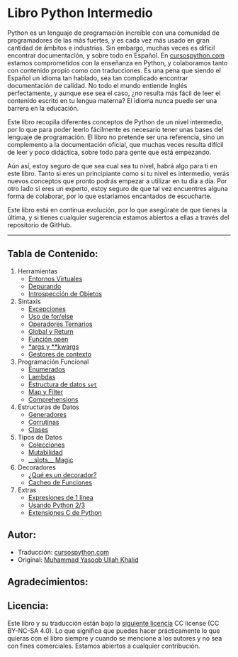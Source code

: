 Libro Python Intermedio
===================

Python es un lenguaje de programación increíble con una comunidad de programadores de las más fuertes, y es cada vez más usado en gran cantidad de ámbitos e industrias. Sin embargo, muchas veces es difícil encontrar documentación, y sobre todo en Español. En [cursospython.com](cursospython.com) estamos comprometidos con la enseñanza en Python, y colaboramos tanto con contenido propio como con traducciones. Es una pena que siendo el Español un idioma tan hablado, sea tan complicado encontrar documentación de calidad. No todo el mundo entiende Inglés perfectamente, y aunque ese sea el caso, ¿no resulta más fácil de leer el contenido escrito en tu lengua materna? El idioma nunca puede ser una barrera en la educación.

Este libro recopila diferentes conceptos de Python de un nivel intermedio, por lo que para poder leerlo fácilmente es necesario tener unas bases del lenguaje de programación. El libro no pretende ser una referencia, sino un complemento a la documentación oficial, que muchas veces resulta difícil de leer y poco didáctica, sobre todo para gente que está empezando.

Aún así, estoy seguro de que sea cual sea tu nivel, habrá algo para ti en este libro. Tanto si eres un principiante como si tu nivel es intermedio, verás nuevos conceptos que pronto podrás empezar a utilizar en tu día a día. Por otro lado si eres un experto, estoy seguro de que tal vez encuentres alguna forma de colaborar, por lo que estaríamos encantados de escucharte.

Este libro está en continua evolución, por lo que asegúrate de que tienes la última, y si tienes cualquier sugerencia estamos abiertos a ellas a través del repositorio de GitHub.

-------------------

Tabla de Contenido:
------------------
1) Herramientas
    - [Entornos Virtuales](virtual_environment.rst)
    - [Depurando](debugging.rst)
    - [Introspección de Objetos](object_introspection.rst)
2) Sintaxis
    - [Excepciones](exceptions.rst)
    - [Uso de for/else](for_-_else.rst)
    - [Operadores Ternarios](ternary_operators.rst)
    - [Global y Return](global_&_return.rst)
    - [Función open](open_function.rst)
    - [\*args y \*\*kwargs](args_and_kwargs.rst)
    - [Gestores de contexto](context_managers.rst)
3) Programación Funcional
    - [Enumerados](enumerate.rst)
    - [Lambdas](lambdas.rst)
    - [Estructura de datos ``set``](set_-_data_structure.rst)
    - [Map y Filter](map_filter.rst)
    - [Comprehensions](comprehensions.rst)
4) Estructuras de Datos
    - [Generadores](generators.rst)
    - [Corrutinas](coroutines.rst)
    - [Clases](classes.rst)
5) Tipos de Datos
    - [Colecciones](collections.rst)
    - [Mutabilidad](mutation.rst)
    - [\_\_slots\_\_ Magic](__slots__magic.rst)
6) Decoradores
    - [¿Qué es un decorador?](decorators.rst)
    - [Cacheo de Funciones](function_caching.rst)
7) Extras
    - [Expresiones de 1 línea](one_liners.rst)
    - [Usando Python 2/3](targeting_python_2_3.rst)
    - [Extensiones C de Python](python_c_extension.rst)

Autor:
------

- Traducción: [cursospython.com](www.cursospython.com)
- Original: [Muhammad Yasoob Ullah Khalid](https://github.com/yasoob)

Agradecimientos:
----------------


Licencia:
-------

Este libro y su traducción están bajo la [siguiente licencia](http://creativecommons.org/licenses/by-nc-sa/4.0/) CC license (CC BY-NC-SA 4.0). Lo que significa que puedes hacer prácticamente lo que quieras con el libro siempre y cuando se mencione a los autores y no sea con fines comerciales. Estamos abiertos a cualquier contribución.
